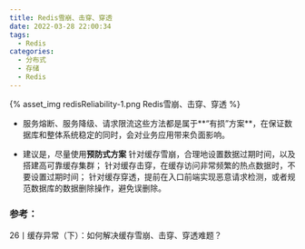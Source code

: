 ```yaml
---
title: Redis雪崩、击穿、穿透
date: 2022-03-28 22:00:34
tags:
  - Redis
categories: 
  - 分布式
  - 存储
  - Redis
---
```


<p></p>
<!-- more -->

{% asset_img   redisReliability-1.png  Redis雪崩、击穿、穿透 %}


+ 服务熔断、服务降级、请求限流这些方法都是属于**“有损”方案**，在保证数据库和整体系统稳定的同时，会对业务应用带来负面影响。


+ 建议是，尽量使用**预防式方案**
    针对缓存雪崩，合理地设置数据过期时间，以及搭建高可靠缓存集群；
    针对缓存击穿，在缓存访问非常频繁的热点数据时，不要设置过期时间；
    针对缓存穿透，提前在入口前端实现恶意请求检测，或者规范数据库的数据删除操作，避免误删除。



### 参考：
26丨缓存异常（下）：如何解决缓存雪崩、击穿、穿透难题？